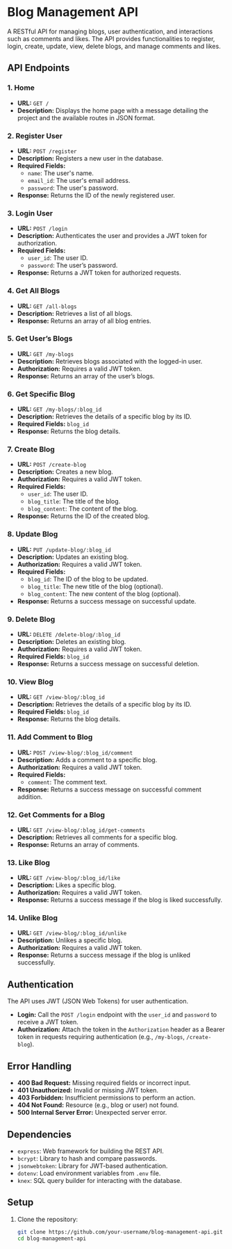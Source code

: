 # Blog Management API

A RESTful API for managing blogs, user authentication, and interactions such as comments and likes. The API provides functionalities to register, login, create, update, view, delete blogs, and manage comments and likes.

## API Endpoints

### 1. Home
   - **URL:** `GET /`
   - **Description:** Displays the home page with a message detailing the project and the available routes in JSON format.

### 2. Register User
   - **URL:** `POST /register`
   - **Description:** Registers a new user in the database.
   - **Required Fields:**
     - `name`: The user's name.
     - `email_id`: The user's email address.
     - `password`: The user's password.
   - **Response:** Returns the ID of the newly registered user.
   
### 3. Login User
   - **URL:** `POST /login`
   - **Description:** Authenticates the user and provides a JWT token for authorization.
   - **Required Fields:**
     - `user_id`: The user ID.
     - `password`: The user’s password.
   - **Response:** Returns a JWT token for authorized requests.

### 4. Get All Blogs
   - **URL:** `GET /all-blogs`
   - **Description:** Retrieves a list of all blogs.
   - **Response:** Returns an array of all blog entries.

### 5. Get User’s Blogs
   - **URL:** `GET /my-blogs`
   - **Description:** Retrieves blogs associated with the logged-in user.
   - **Authorization:** Requires a valid JWT token.
   - **Response:** Returns an array of the user’s blogs.

### 6. Get Specific Blog
   - **URL:** `GET /my-blogs/:blog_id`
   - **Description:** Retrieves the details of a specific blog by its ID.
   - **Required Fields:** `blog_id`
   - **Response:** Returns the blog details.

### 7. Create Blog
   - **URL:** `POST /create-blog`
   - **Description:** Creates a new blog.
   - **Authorization:** Requires a valid JWT token.
   - **Required Fields:**
     - `user_id`: The user ID.
     - `blog_title`: The title of the blog.
     - `blog_content`: The content of the blog.
   - **Response:** Returns the ID of the created blog.

### 8. Update Blog
   - **URL:** `PUT /update-blog/:blog_id`
   - **Description:** Updates an existing blog.
   - **Authorization:** Requires a valid JWT token.
   - **Required Fields:** 
     - `blog_id`: The ID of the blog to be updated.
     - `blog_title`: The new title of the blog (optional).
     - `blog_content`: The new content of the blog (optional).
   - **Response:** Returns a success message on successful update.

### 9. Delete Blog
   - **URL:** `DELETE /delete-blog/:blog_id`
   - **Description:** Deletes an existing blog.
   - **Authorization:** Requires a valid JWT token.
   - **Required Fields:** `blog_id`
   - **Response:** Returns a success message on successful deletion.

### 10. View Blog
   - **URL:** `GET /view-blog/:blog_id`
   - **Description:** Retrieves the details of a specific blog by its ID.
   - **Required Fields:** `blog_id`
   - **Response:** Returns the blog details.

### 11. Add Comment to Blog
   - **URL:** `POST /view-blog/:blog_id/comment`
   - **Description:** Adds a comment to a specific blog.
   - **Authorization:** Requires a valid JWT token.
   - **Required Fields:**
     - `comment`: The comment text.
   - **Response:** Returns a success message on successful comment addition.

### 12. Get Comments for a Blog
   - **URL:** `GET /view-blog/:blog_id/get-comments`
   - **Description:** Retrieves all comments for a specific blog.
   - **Response:** Returns an array of comments.

### 13. Like Blog
   - **URL:** `GET /view-blog/:blog_id/like`
   - **Description:** Likes a specific blog.
   - **Authorization:** Requires a valid JWT token.
   - **Response:** Returns a success message if the blog is liked successfully.

### 14. Unlike Blog
   - **URL:** `GET /view-blog/:blog_id/unlike`
   - **Description:** Unlikes a specific blog.
   - **Authorization:** Requires a valid JWT token.
   - **Response:** Returns a success message if the blog is unliked successfully.

## Authentication

The API uses JWT (JSON Web Tokens) for user authentication.

- **Login:** Call the `POST /login` endpoint with the `user_id` and `password` to receive a JWT token.
- **Authorization:** Attach the token in the `Authorization` header as a Bearer token in requests requiring authentication (e.g., `/my-blogs`, `/create-blog`).

## Error Handling

- **400 Bad Request:** Missing required fields or incorrect input.
- **401 Unauthorized:** Invalid or missing JWT token.
- **403 Forbidden:** Insufficient permissions to perform an action.
- **404 Not Found:** Resource (e.g., blog or user) not found.
- **500 Internal Server Error:** Unexpected server error.

## Dependencies

- `express`: Web framework for building the REST API.
- `bcrypt`: Library to hash and compare passwords.
- `jsonwebtoken`: Library for JWT-based authentication.
- `dotenv`: Load environment variables from `.env` file.
- `knex`: SQL query builder for interacting with the database.

## Setup

1. Clone the repository:
   ```bash
   git clone https://github.com/your-username/blog-management-api.git
   cd blog-management-api
